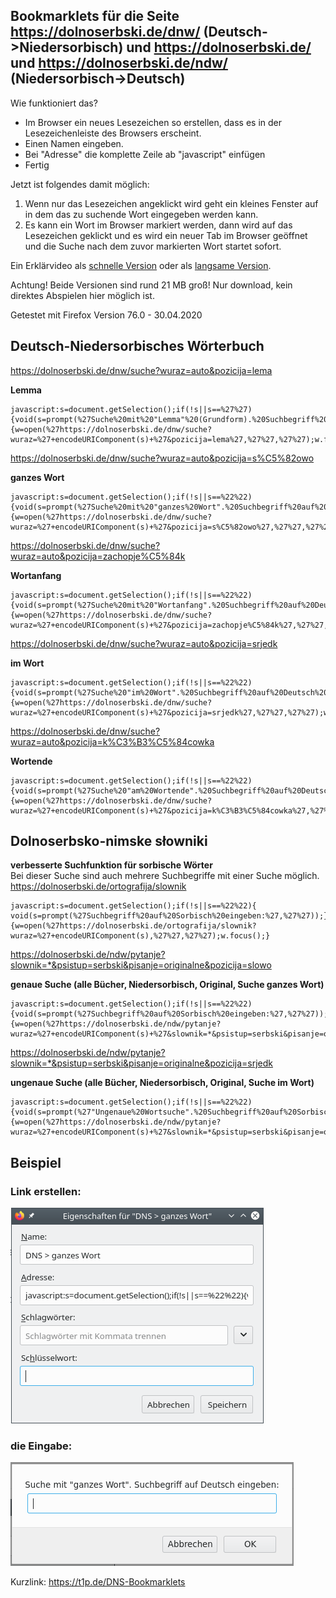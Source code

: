 ## Bookmarklets für die Seite https://dolnoserbski.de/dnw/ (Deutsch->Niedersorbisch) und https://dolnoserbski.de/ und https://dolnoserbski.de/ndw/ (Niedersorbisch->Deutsch)

Wie funktioniert das?
- Im Browser ein neues Lesezeichen so erstellen, dass es in der Lesezeichenleiste des Browsers erscheint.
- Einen Namen eingeben.
- Bei "Adresse" die komplette Zeile ab "javascript" einfügen
- Fertig

Jetzt ist folgendes damit möglich:
1. Wenn nur das Lesezeichen angeklickt wird geht ein kleines Fenster auf in dem das zu suchende Wort eingegeben werden kann.
2. Es kann ein Wort im Browser markiert werden, dann wird auf das Lesezeichen geklickt und es wird ein neuer Tab im Browser
   geöffnet und die Suche nach dem zuvor markierten Wort startet sofort.

Ein Erklärvideo als [schnelle Version](https://github.com/Koala/WendischThemen/blob/master/Bookmarklet/vid_schnell-bookmarklet_1280x720.mp4?raw=true) oder als [langsame Version](https://github.com/Koala/WendischThemen/blob/master/Bookmarklet/vid_langsam-bookmarklet_1280x720.mp4?raw=true).

Achtung! Beide Versionen sind rund 21 MB groß! Nur download, kein direktes Abspielen hier möglich ist.

Getestet mit Firefox Version 76.0 - 30.04.2020

## Deutsch-Niedersorbisches Wörterbuch

https://dolnoserbski.de/dnw/suche?wuraz=auto&pozicija=lema

**Lemma**
```
javascript:s=document.getSelection();if(!s||s==%27%27){void(s=prompt(%27Suche%20mit%20"Lemma"%20(Grundform).%20Suchbegriff%20auf%20Deutsch%20eingeben:%27,%27%27))};if(s){w=open(%27https://dolnoserbski.de/dnw/suche?wuraz=%27+encodeURIComponent(s)+%27&pozicija=lema%27,%27%27,%27%27);w.focus();}
```

https://dolnoserbski.de/dnw/suche?wuraz=auto&pozicija=s%C5%82owo

**ganzes Wort**
```
javascript:s=document.getSelection();if(!s||s==%22%22){void(s=prompt(%27Suche%20mit%20"ganzes%20Wort".%20Suchbegriff%20auf%20Deutsch%20eingeben:%27,%27%27))};if(s){w=open(%27https://dolnoserbski.de/dnw/suche?wuraz=%27+encodeURIComponent(s)+%27&pozicija=s%C5%82owo%27,%27%27,%27%27);w.focus();}
```

https://dolnoserbski.de/dnw/suche?wuraz=auto&pozicija=zachopje%C5%84k

**Wortanfang**
```
javascript:s=document.getSelection();if(!s||s==%22%22){void(s=prompt(%27Suche%20mit%20"Wortanfang".%20Suchbegriff%20auf%20Deutsch%20eingeben:%27,%27%27))};if(s){w=open(%27https://dolnoserbski.de/dnw/suche?wuraz=%27+encodeURIComponent(s)+%27&pozicija=zachopje%C5%84k%27,%27%27,%27%27);w.focus();}
```

https://dolnoserbski.de/dnw/suche?wuraz=auto&pozicija=srjedk

**im Wort**
```
javascript:s=document.getSelection();if(!s||s==%22%22){void(s=prompt(%27Suche%20"im%20Wort".%20Suchbegriff%20auf%20Deutsch%20eingeben:%27,%27%27))};if(s){w=open(%27https://dolnoserbski.de/dnw/suche?wuraz=%27+encodeURIComponent(s)+%27&pozicija=srjedk%27,%27%27,%27%27);w.focus();}
```

https://dolnoserbski.de/dnw/suche?wuraz=auto&pozicija=k%C3%B3%C5%84cowka

**Wortende**
```
javascript:s=document.getSelection();if(!s||s==%22%22){void(s=prompt(%27Suche%20"am%20Wortende".%20Suchbegriff%20auf%20Deutsch%20eingeben:%27,%27%27))};if(s){w=open(%27https://dolnoserbski.de/dnw/suche?wuraz=%27+encodeURIComponent(s)+%27&pozicija=k%C3%B3%C5%84cowka%27,%27%27,%27%27);w.focus();}
```

## Dolnoserbsko-nimske słowniki

**verbesserte Suchfunktion für sorbische Wörter**  
Bei dieser Suche sind auch mehrere Suchbegriffe mit einer Suche möglich.  
https://dolnoserbski.de/ortografija/slownik  
```
javascript:s=document.getSelection();if(!s||s==%22%22){ void(s=prompt(%27Suchbegriff%20auf%20Sorbisch%20eingeben:%27,%27%27));};if(s){w=open(%27https://dolnoserbski.de/ortografija/slownik?wuraz=%27+encodeURIComponent(s),%27%27,%27%27);w.focus();}
```



https://dolnoserbski.de/ndw/pytanje?slownik=*&psistup=serbski&pisanje=originalne&pozicija=slowo

**genaue Suche (alle Bücher, Niedersorbisch, Original, Suche ganzes Wort)**
```
javascript:s=document.getSelection();if(!s||s==%22%22){void(s=prompt(%27Suchbegriff%20auf%20Sorbisch%20eingeben:%27,%27%27));};if(s){w=open(%27https://dolnoserbski.de/ndw/pytanje?wuraz=%27+encodeURIComponent(s)+%27&slownik=*&psistup=serbski&pisanje=originalne&pozicija=slowo%27,%27%27,%27%27);w.focus();}
```

https://dolnoserbski.de/ndw/pytanje?slownik=*&psistup=serbski&pisanje=originalne&pozicija=srjedk

**ungenaue Suche (alle Bücher, Niedersorbisch, Original, Suche im Wort)**
```
javascript:s=document.getSelection();if(!s||s==%22%22){void(s=prompt(%27"Ungenaue%20Wortsuche".%20Suchbegriff%20auf%20Sorbisch%20eingeben:%27,%27%27));};if(s){w=open(%27https://dolnoserbski.de/ndw/pytanje?wuraz=%27+encodeURIComponent(s)+%27&slownik=*&psistup=serbski&pisanje=originalne&pozicija=srjedk%27,%27%27,%27%27);w.focus();}
```

## Beispiel

### Link erstellen:

![Link-Fenster](img_Link-Erstellen-Fenster.png)

### die Eingabe:

![Geöffnetes Suchfenster](img_Geoeffnetes_Suchfenster.png)


Kurzlink: https://t1p.de/DNS-Bookmarklets
